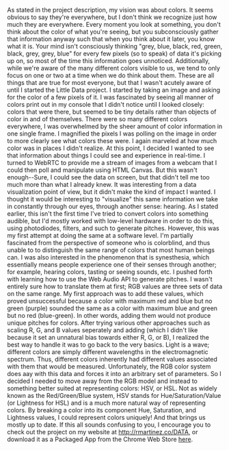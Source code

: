 As stated in the project description, my vision was about colors. It seems obvious to say they're everywhere, but I don't think we recognize just how much they are everywhere. Every moment you look at something, you don't think about the color of what you're seeing, but you subconsciously gather that information anyway such that when you think about it later, you know what it is. Your mind isn't consciously thinking "grey, blue, black, red, green, black, grey, grey, blue" for every few pixels (so to speak) of data it's picking up on, so most of the time this information goes unnoticed. Additionally, while we're aware of the many different colors visible to us, we tend to only focus on one or two at a time when we do think about them. These are all things that are true for most everyone, but that I wasn't acutely aware of until I started the Little Data project.
I started by taking an image and asking for the color of a few pixels of it. I was fascinated by seeing all manner of colors print out in my console that I didn't notice until I looked closely: colors that were there, but seemed to be tiny details rather than objects of color in and of themselves. There were so many different colors everywhere, I was overwhelmed by the sheer amount of color information in one single frame. I magnified the pixels I was polling on the image in order to more clearly see what colors these were. I again marveled at how much color was in places I didn't realize.
At this point, I decided I wanted to see that information about things I could see and experience in real-time. I turned to WebRTC to provide me a stream of images from a webcam that I could then poll and manipulate using HTML Canvas. But this wasn't enough--Sure, I could see the data on screen, but that didn't tell me too much more than what I already knew. It was interesting from a data visualization point of view, but it didn't make the kind of impact I wanted.
I thought it would be interesting to "visualize" this same information we take in constantly through our eyes, through another sense: hearing. As I stated earlier, this isn't the first time I've tried to convert colors into something audible, but I'd mostly worked with low-level hardware in order to do this, using photodiodes, filters, and such to generate pitches. However, this was my first attempt at doing the same at a software level. I'm partially fascinated from the perspective of someone who is colorblind, and thus unable to to distinguish the same range of colors that most human beings can. I was also interested in the phenomenon that is synesthesia, which essentially means people experience one of their senses through another; for example, hearing colors, tasting or seeing sounds, etc.
I pushed forth with learning how to use the Web Audio API to generate pitches. I wasn't entirely sure how to translate them at first; RGB values are three sets of data on the same range. My first approach was to add these values, which proved unsuccessful because a color with maximum red and blue but no green (purple) sounded the same as a color with maximum blue and green but no red (blue-green). In other words, adding them would not produce unique pitches for colors. After trying various other approaches such as scaling R, G, and B values seperately and adding (which I didn't like because it set an unnatural bias towards either R, G, or B), I realized the best way to handle it was to go back to the very basics. Light is a wave; different colors are simply different wavelengths in the electromagnetic spectrum. Thus, different colors inherently had different values associated with them that would be measured. Unfortunately, the RGB color system does aay with this data and forces it into an arbitrary set of parameters. So I decided I needed to move away from the RGB model and instead to something better suited at representing colors: HSV, or HSL. Not as widely known as the Red/Green/Blue system, HSV stands for Hue/Saturation/Value (or Lightness for HSL) and is a much more natural way of representing colors. By breaking a color into its component Hue, Saturation, and Lightness values, I could represent colors uniquely! And that brings us mostly up to date.
If this all sounds confusing to you, I encourage you to check out the project on my website at http://rmartinez.co/DATA, or download it as a Packaged App from the Chrome Web Store [here](https://chrome.google.com/webstore/detail/little-data-a-web-art-exp/clgkogdimfofiapppjnpbkpkanghiabh "Little Data").
